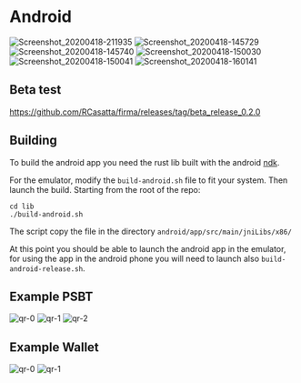 # Android

![Screenshot_20200418-211935](https://user-images.githubusercontent.com/6470319/79669281-bfcced80-81ba-11ea-83af-564f57875bcb.png)
![Screenshot_20200418-145729](https://user-images.githubusercontent.com/6470319/79639852-79fa3000-818e-11ea-97eb-14d493b059b3.png)
![Screenshot_20200418-145740](https://user-images.githubusercontent.com/6470319/79639850-79fa3000-818e-11ea-82ad-4823264634cb.png)
![Screenshot_20200418-150030](https://user-images.githubusercontent.com/6470319/79639849-79619980-818e-11ea-82b7-985636a0eb3b.png)
![Screenshot_20200418-150041](https://user-images.githubusercontent.com/6470319/79639847-78c90300-818e-11ea-8041-5a08618caa23.png)
![Screenshot_20200418-160141](https://user-images.githubusercontent.com/6470319/79639843-76ff3f80-818e-11ea-955a-24a03c75c989.png)

## Beta test

https://github.com/RCasatta/firma/releases/tag/beta_release_0.2.0

## Building

To build the android app you need the rust lib built with the android [ndk](https://developer.android.com/ndk).

For the emulator, modify the `build-android.sh` file to fit your system. Then launch the build. Starting from the root of the repo:

```
cd lib
./build-android.sh
```

The script copy the file in the directory `android/app/src/main/jniLibs/x86/`

At this point you should be able to launch the android app in the emulator, for using the app in the android phone you will need to launch also `build-android-release.sh`.

## Example PSBT

![qr-0](https://user-images.githubusercontent.com/6470319/79686978-745f2180-8244-11ea-8fd9-fc1a685ab0a3.png)
![qr-1](https://user-images.githubusercontent.com/6470319/79686979-74f7b800-8244-11ea-82f9-f8d8b4a011f8.png)
![qr-2](https://user-images.githubusercontent.com/6470319/79686980-74f7b800-8244-11ea-9d1b-185080186bea.png)

## Example Wallet

![qr-0](https://user-images.githubusercontent.com/6470319/79687010-a3759300-8244-11ea-9023-bfd91c7d3bad.png)
![qr-1](https://user-images.githubusercontent.com/6470319/79687012-a40e2980-8244-11ea-82cc-6a9c803ad975.png)
